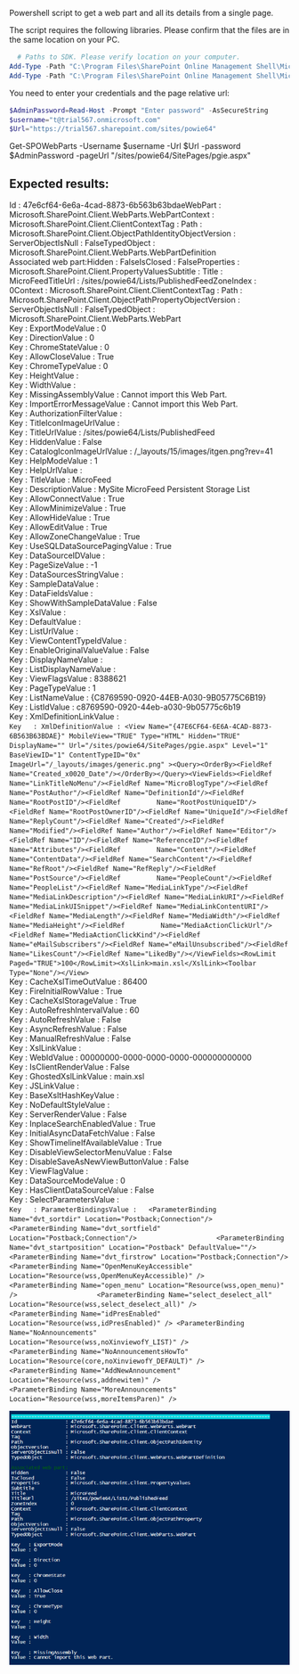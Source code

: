 Powershell script to get a web part and all its details from a single page.

 

The script requires the following libraries. Please confirm that the files are in the same location on your PC.

 

```PowerShell
  # Paths to SDK. Please verify location on your computer. 
Add-Type -Path "C:\Program Files\SharePoint Online Management Shell\Microsoft.Online.SharePoint.PowerShell\Microsoft.SharePoint.Client.dll"  
Add-Type -Path "C:\Program Files\SharePoint Online Management Shell\Microsoft.Online.SharePoint.PowerShell\Microsoft.SharePoint.Client.Runtime.dll" 
 ```
 

You need to enter your credentials and the page relative url:

 

```PowerShell
$AdminPassword=Read-Host -Prompt "Enter password" -AsSecureString 
$username="t@trial567.onmicrosoft.com" 
$Url="https://trial567.sharepoint.com/sites/powie64" 
 ```
 
Get-SPOWebParts -Username $username -Url $Url -password $AdminPassword -pageUrl "/sites/powie64/SitePages/pgie.aspx"
 
 

## Expected results:
<div width="80%">

Id                 : 47e6cf64-6e6a-4cad-8873-6b563b63bdaeWebPart            : Microsoft.SharePoint.Client.WebParts.WebPartContext            : Microsoft.SharePoint.Client.ClientContextTag                : Path               : Microsoft.SharePoint.Client.ObjectPathIdentityObjectVersion      : ServerObjectIsNull : FalseTypedObject        : Microsoft.SharePoint.Client.WebParts.WebPartDefinition
</br>Associated web part:Hidden             : FalseIsClosed           : FalseProperties         : Microsoft.SharePoint.Client.PropertyValuesSubtitle           : Title              : MicroFeedTitleUrl           : /sites/powie64/Lists/PublishedFeedZoneIndex          : 0Context            : Microsoft.SharePoint.Client.ClientContextTag                : Path               : Microsoft.SharePoint.Client.ObjectPathPropertyObjectVersion      : ServerObjectIsNull : FalseTypedObject        : Microsoft.SharePoint.Client.WebParts.WebPart
</br>Key   : ExportModeValue : 0
</br>Key   : DirectionValue : 0
</br>Key   : ChromeStateValue : 0
</br>Key   : AllowCloseValue : True
</br>Key   : ChromeTypeValue : 0
</br>Key   : HeightValue : 
</br>Key   : WidthValue : 
</br>Key   : MissingAssemblyValue : Cannot import this Web Part.
</br>Key   : ImportErrorMessageValue : Cannot import this Web Part.
</br>Key   : AuthorizationFilterValue : 
</br>Key   : TitleIconImageUrlValue : 
</br>Key   : TitleUrlValue : /sites/powie64/Lists/PublishedFeed
</br>Key   : HiddenValue : False
</br>Key   : CatalogIconImageUrlValue : /_layouts/15/images/itgen.png?rev=41
</br>Key   : HelpModeValue : 1
</br>Key   : HelpUrlValue : 
</br>Key   : TitleValue : MicroFeed
</br>Key   : DescriptionValue : MySite MicroFeed Persistent Storage List
</br>Key   : AllowConnectValue : True
</br>Key   : AllowMinimizeValue : True
</br>Key   : AllowHideValue : True
</br>Key   : AllowEditValue : True
</br>Key   : AllowZoneChangeValue : True
</br>Key   : UseSQLDataSourcePagingValue : True
</br>Key   : DataSourceIDValue : 
</br>Key   : PageSizeValue : -1
</br>Key   : DataSourcesStringValue : 
</br>Key   : SampleDataValue : 
</br>Key   : DataFieldsValue : 
</br>Key   : ShowWithSampleDataValue : False
</br>Key   : XslValue : 
</br>Key   : DefaultValue : 
</br>Key   : ListUrlValue : 
</br>Key   : ViewContentTypeIdValue : 
</br>Key   : EnableOriginalValueValue : False
</br>Key   : DisplayNameValue : 
</br>Key   : ListDisplayNameValue : 
</br>Key   : ViewFlagsValue : 8388621
</br>Key   : PageTypeValue : 1
</br>Key   : ListNameValue : {C8769590-0920-44EB-A030-9B05775C6B19}
</br>Key   : ListIdValue : c8769590-0920-44eb-a030-9b05775c6b19
</br>Key   : XmlDefinitionLinkValue : 
</br>```Key   : XmlDefinitionValue : <View Name="{47E6CF64-6E6A-4CAD-8873-6B563B63BDAE}" MobileView="TRUE" Type="HTML" Hidden="TRUE" DisplayName="" Url="/sites/powie64/SitePages/pgie.aspx" Level="1"         BaseViewID="1" ContentTypeID="0x" ImageUrl="/_layouts/images/generic.png" ><Query><OrderBy><FieldRef Name="Created_x0020_Date"/></OrderBy></Query><ViewFields><FieldRef         Name="LinkTitleNoMenu"/><FieldRef Name="MicroBlogType"/><FieldRef Name="PostAuthor"/><FieldRef Name="DefinitionId"/><FieldRef Name="RootPostID"/><FieldRef         Name="RootPostUniqueID"/><FieldRef Name="RootPostOwnerID"/><FieldRef Name="UniqueId"/><FieldRef Name="ReplyCount"/><FieldRef Name="Created"/><FieldRef         Name="Modified"/><FieldRef Name="Author"/><FieldRef Name="Editor"/><FieldRef Name="ID"/><FieldRef Name="ReferenceID"/><FieldRef Name="Attributes"/><FieldRef         Name="Content"/><FieldRef Name="ContentData"/><FieldRef Name="SearchContent"/><FieldRef Name="RefRoot"/><FieldRef Name="RefReply"/><FieldRef Name="PostSource"/><FieldRef         Name="PeopleCount"/><FieldRef Name="PeopleList"/><FieldRef Name="MediaLinkType"/><FieldRef Name="MediaLinkDescription"/><FieldRef Name="MediaLinkURI"/><FieldRef         Name="MediaLinkUISnippet"/><FieldRef Name="MediaLinkContentURI"/><FieldRef Name="MediaLength"/><FieldRef Name="MediaWidth"/><FieldRef Name="MediaHeight"/><FieldRef         Name="MediaActionClickUrl"/><FieldRef Name="MediaActionClickKind"/><FieldRef Name="eMailSubscribers"/><FieldRef Name="eMailUnsubscribed"/><FieldRef         Name="LikesCount"/><FieldRef Name="LikedBy"/></ViewFields><RowLimit Paged="TRUE">100</RowLimit><XslLink>main.xsl</XslLink><Toolbar Type="None"/></View>```
</br>Key   : CacheXslTimeOutValue : 86400
</br>Key   : FireInitialRowValue : True
</br>Key   : CacheXslStorageValue : True
</br>Key   : AutoRefreshIntervalValue : 60
</br>Key   : AutoRefreshValue : False
</br>Key   : AsyncRefreshValue : False
</br>Key   : ManualRefreshValue : False
</br>Key   : XslLinkValue : 
</br>Key   : WebIdValue : 00000000-0000-0000-0000-000000000000
</br>Key   : IsClientRenderValue : False
</br>Key   : GhostedXslLinkValue : main.xsl
</br>Key   : JSLinkValue : 
</br>Key   : BaseXsltHashKeyValue : 
</br>Key   : NoDefaultStyleValue : 
</br>Key   : ServerRenderValue : False
</br>Key   : InplaceSearchEnabledValue : True
</br>Key   : InitialAsyncDataFetchValue : False
</br>Key   : ShowTimelineIfAvailableValue : True
</br>Key   : DisableViewSelectorMenuValue : False
</br>Key   : DisableSaveAsNewViewButtonValue : False
</br>Key   : ViewFlagValue : 
</br>Key   : DataSourceModeValue : 0
</br>Key   : HasClientDataSourceValue : False
</br>Key   : SelectParametersValue : 
</br>```Key   : ParameterBindingsValue :   <ParameterBinding Name="dvt_sortdir" Location="Postback;Connection"/>                    <ParameterBinding Name="dvt_sortfield" Location="Postback;Connection"/>                    <ParameterBinding Name="dvt_startposition" Location="Postback" DefaultValue=""/>                    <ParameterBinding Name="dvt_firstrow" Location="Postback;Connection"/>                    <ParameterBinding Name="OpenMenuKeyAccessible" Location="Resource(wss,OpenMenuKeyAccessible)" />                    <ParameterBinding Name="open_menu" Location="Resource(wss,open_menu)" />                    <ParameterBinding Name="select_deselect_all" Location="Resource(wss,select_deselect_all)" />                    <ParameterBinding Name="idPresEnabled" Location="Resource(wss,idPresEnabled)" /> <ParameterBinding Name="NoAnnouncements"         Location="Resource(wss,noXinviewofY_LIST)" />                   <ParameterBinding Name="NoAnnouncementsHowTo" Location="Resource(core,noXinviewofY_DEFAULT)" />                   <ParameterBinding Name="AddNewAnnouncement" Location="Resource(wss,addnewitem)" />                   <ParameterBinding Name="MoreAnnouncements" Location="Resource(wss,moreItemsParen)" />```

</div>
 
<img src="../Get all web parts and their details from a single page/GetAllWebpartsResult.PNG">
 

